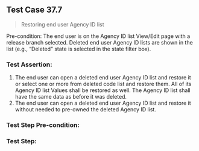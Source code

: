 ## Test Case 37.7

> Restoring end user Agency ID list

Pre-condition: The end user is on the Agency ID list View/Edit page with a release branch selected. Deleted end user Agency ID lists are shown in the list (e.g., “Deleted” state is selected in the state filter box).



### Test Assertion:

1. The end user can open a deleted end user Agency ID list and restore it or select one or more from deleted code list and restore them. All of its Agency ID list Values shall be restored as well. The Agency ID list shall have the same data as before it was deleted.
2. The end user can open a deleted end user Agency ID list and restore it without needed to pre-owned the deleted Agency ID list.

### Test Step Pre-condition:



### Test Step: